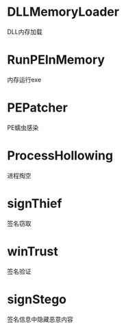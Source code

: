 # DLLMemoryLoader
DLL内存加载
# RunPEInMemory
内存运行exe
# PEPatcher
PE蠕虫感染
# ProcessHollowing
进程掏空
# signThief
签名窃取
# winTrust
签名验证
# signStego
签名信息中隐藏恶意内容